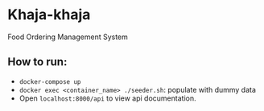 # Khaja-khaja
Food Ordering Management System

## How to run:
- ```docker-compose up```
- ```docker exec <container_name> ./seeder.sh```: populate with dummy data
- Open ```localhost:8000/api``` to view api documentation.
